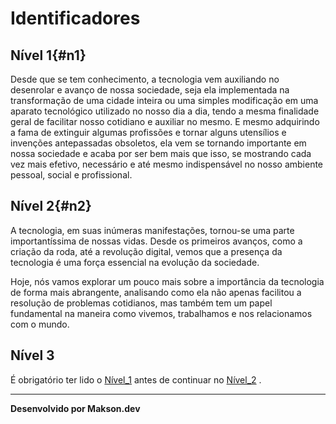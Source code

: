 # Identificadores

## Nível 1{#n1}  
Desde que se tem conhecimento, a tecnologia vem auxiliando no desenrolar e avanço de nossa sociedade, seja ela implementada na transformação de uma cidade inteira ou uma simples modificação em uma aparato tecnológico utilizado no nosso dia a dia, tendo a mesma finalidade geral de facilitar nosso cotidiano e auxiliar no mesmo. E mesmo adquirindo a fama de extinguir algumas profissões e tornar alguns utensílios e invenções antepassadas obsoletos, ela vem se tornando importante em nossa sociedade e acaba por ser bem mais que isso, se mostrando cada vez mais efetivo, necessário e até mesmo indispensável no nosso ambiente pessoal, social e profissional.

## Nível 2{#n2}  
A tecnologia, em suas inúmeras manifestações, tornou-se uma parte importantíssima de nossas vidas. Desde os primeiros avanços, como a criação da roda, até a revolução digital, vemos que a presença da tecnologia é uma força essencial na evolução da sociedade. 

Hoje, nós vamos explorar um pouco mais sobre a importância da tecnologia de forma mais abrangente, analisando como ela não apenas facilitou a resolução de problemas cotidianos, mas também tem um papel fundamental na maneira como vivemos, trabalhamos e nos relacionamos com o mundo.

## Nível 3 

É obrigatório ter lido o [Nível_1](#n1) antes de continuar no [Nível_2](#n2) .



---

**Desenvolvido por Makson.dev**